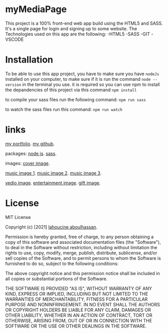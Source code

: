 # myMediaPage

This project is a 100% front-end web app build using the HTML5 and SASS.
It's a single page for login and signing up to some website.
The Technologies used on this app are the following:
-HTML5
-SASS
-GIT
-VSCODE

# Installation

To be able to use this app project, you have to make sure you have `nodeJs` installed on your computer,
to make sure if it is run the command `node --version` in the terminal you use.
it is required so you can use npm to install the depandencies of this project via this command `npm install`

to compile your sass files run the following command:
`npm run sass`

to watch the sass files run this command:
`npm run watch`

# links

[my portfolio](https://vueportfolioapp.netlify.app).
[my github](https://github.com/LahoucineABOULHASSAN).

packages:
[node js](https://nodejs.org/en/download/).
[sass](https://sass-lang.com/install).

images:
[cover image](https://images.unsplash.com/photo-1528032947483-4e1df543253a?ixlib=rb-1.2.1&ixid=MXwxMjA3fDB8MHxwaG90by1wYWdlfHx8fGVufDB8fHw%3D&auto=format&fit=crop&w=1050&q=80).

[music image 1](https://images.unsplash.com/photo-1602848596140-33c2b48c6ade?ixlib=rb-1.2.1&ixid=MnwxMjA3fDB8MHxwaG90by1wYWdlfHx8fGVufDB8fHx8&auto=format&fit=crop&w=996&q=80).
[music image 2](https://images.unsplash.com/photo-1602848596095-481682701e89?ixlib=rb-1.2.1&ixid=MnwxMjA3fDB8MHxwaG90by1wYWdlfHx8fGVufDB8fHx8&auto=format&fit=crop&w=1002&q=80).
[music image 3](https://images.unsplash.com/photo-1602848597941-0d3d3a2c1241?ixlib=rb-1.2.1&ixid=MnwxMjA3fDB8MHxwaG90by1wYWdlfHx8fGVufDB8fHx8&auto=format&fit=crop&w=990&q=80).

[vedio image](https://images.unsplash.com/photo-1616356607338-fd87169ecf1a?ixid=MXwxMjA3fDB8MHxwaG90by1wYWdlfHx8fGVufDB8fHw%3D&ixlib=rb-1.2.1&auto=format&fit=crop&w=1050&q=80).
[entertainment image](https://images.unsplash.com/photo-1522249210728-7cd95094022a?ixid=MXwxMjA3fDB8MHxwaG90by1wYWdlfHx8fGVufDB8fHw%3D&ixlib=rb-1.2.1&auto=format&fit=crop&w=1050&q=80).
[gift image](https://images.unsplash.com/photo-1607083681678-52733140f93a?ixlib=rb-1.2.1&ixid=MXwxMjA3fDB8MHxwaG90by1wYWdlfHx8fGVufDB8fHw%3D&auto=format&fit=crop&w=1050&q=80).

# License

MIT License

Copyright (c) [2021] [lahoucine aboulhassan](https://vueportfolioapp.netlify.app).

Permission is hereby granted, free of charge, to any person obtaining a copy
of this software and associated documentation files (the "Software"), to deal
in the Software without restriction, including without limitation the rights
to use, copy, modify, merge, publish, distribute, sublicense, and/or sell
copies of the Software, and to permit persons to whom the Software is
furnished to do so, subject to the following conditions:

The above copyright notice and this permission notice shall be included in all
copies or substantial portions of the Software.

THE SOFTWARE IS PROVIDED "AS IS", WITHOUT WARRANTY OF ANY KIND, EXPRESS OR
IMPLIED, INCLUDING BUT NOT LIMITED TO THE WARRANTIES OF MERCHANTABILITY,
FITNESS FOR A PARTICULAR PURPOSE AND NONINFRINGEMENT. IN NO EVENT SHALL THE
AUTHORS OR COPYRIGHT HOLDERS BE LIABLE FOR ANY CLAIM, DAMAGES OR OTHER
LIABILITY, WHETHER IN AN ACTION OF CONTRACT, TORT OR OTHERWISE, ARISING FROM,
OUT OF OR IN CONNECTION WITH THE SOFTWARE OR THE USE OR OTHER DEALINGS IN THE
SOFTWARE.
